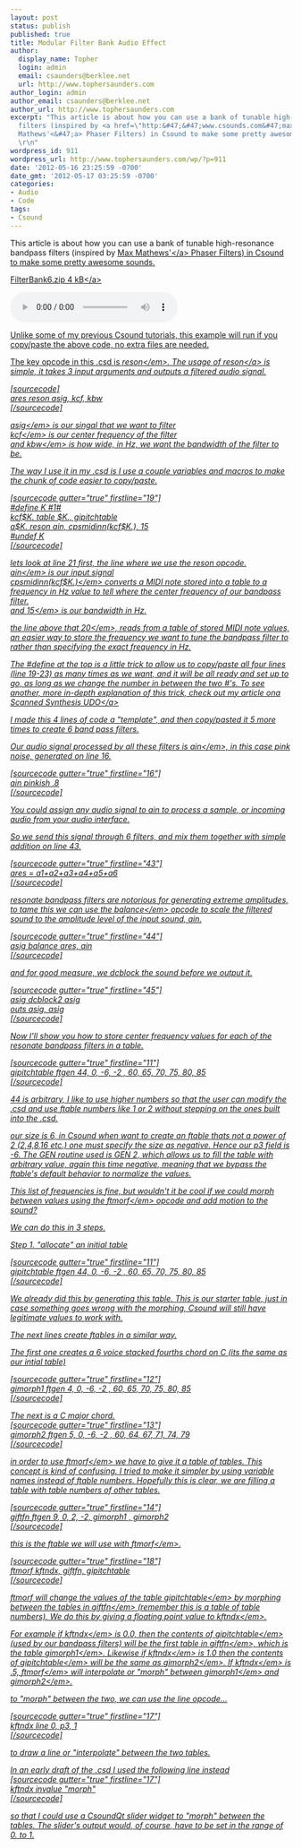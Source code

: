 ```yaml
---
layout: post
status: publish
published: true
title: Modular Filter Bank Audio Effect
author:
  display_name: Topher
  login: admin
  email: csaunders@berklee.net
  url: http://www.tophersaunders.com
author_login: admin
author_email: csaunders@berklee.net
author_url: http://www.tophersaunders.com
excerpt: "This article is about how you can use a bank of tunable high-resonance bandpass
  filters (inspired by <a href=\"http:&#47;&#47;www.csounds.com&#47;max&#47;index.html\">Max
  Mathews'<&#47;a> Phaser Filters) in Csound to make some pretty awesome sounds.\r\n\r\n
  \r\n"
wordpress_id: 911
wordpress_url: http://www.tophersaunders.com/wp/?p=911
date: '2012-05-16 23:25:59 -0700'
date_gmt: '2012-05-17 03:25:59 -0700'
categories:
- Audio
- Code
tags:
- Csound
---
```

<p>This article is about how you can use a bank of tunable high-resonance bandpass filters (inspired by <a href="http:&#47;&#47;www.csounds.com&#47;max&#47;index.html">Max Mathews'<&#47;a> Phaser Filters) in Csound to make some pretty awesome sounds.</p>
<p><a id="more"></a><a id="more-911"></a></p>
<p><a href="http:&#47;&#47;www.tophersaunders.com&#47;csd&#47;FilterBank6.zip">FilterBank6.zip 4 kB<&#47;a></p>
<p><audio controls="controls"><br />
  <source src="http:&#47;&#47;www.tophersaunders.com&#47;mp3s&#47;FilterBank6.ogg" type="audio&#47;ogg" &#47;><br />
  <source src="http:&#47;&#47;www.tophersaunders.com&#47;mp3s&#47;FilterBank6.mp3" type="audio&#47;mp3" &#47;><br />
  Your browser does not support the audio tag.<br />
<&#47;audio><br />
FilterBank6.csd<br />
[sourcecode gutter="true" collapse="true"]<br />
; Phaser Filter Emulation<br />
;www.tophersaunders.com&#47;wp<br />
<CsoundSynthesizer><br />
<CsOptions><br />
<&#47;CsOptions><br />
<CsInstruments><br />
sr=44100<br />
ksmps=10<br />
nchnls=2<br />
0dbfs=1<br />
gipitchtable ftgen 44, 0, -6, -2 , 60, 65, 70, 75, 80, 85<br />
gimorph1 ftgen 4, 0, -6, -2 , 60, 65, 70, 75, 80, 85<br />
gimorph2 ftgen 5, 0, -6, -2 , 60, 64, 67, 71, 74, 79<br />
giftfn  ftgen 9, 0, 2, -2, gimorph1 , gimorph2<br />
instr 1<br />
ain pinkish .8<br />
kftndx line 0, p3, 1<br />
ftmorf kftndx, giftfn, gipitchtable<br />
#define K #1#<br />
kcf$K. table $K., gipitchtable<br />
a$K. reson ain, cpsmidinn(kcf$K.), 15<br />
#undef K<br />
#define K #2#<br />
kcf$K. table $K., gipitchtable<br />
a$K. reson ain, cpsmidinn(kcf$K.), 15<br />
#undef K<br />
#define K #3#<br />
kcf$K. table $K., gipitchtable<br />
a$K. reson ain, cpsmidinn(kcf$K.), 15<br />
#undef K<br />
#define K #4#<br />
kcf$K. table $K., gipitchtable<br />
a$K. reson ain, cpsmidinn(kcf$K.), 15<br />
#undef K<br />
#define K #5#<br />
kcf$K. table $K., gipitchtable<br />
a$K. reson ain, cpsmidinn(kcf$K.), 15<br />
#undef K<br />
#define K #6#<br />
kcf$K. table $K., gipitchtable<br />
a$K. reson ain, cpsmidinn(kcf$K.), 15<br />
#undef K<br />
ares = a1+a2+a3+a4+a5+a6<br />
asig balance ares, ain<br />
asig dcblock2 asig<br />
    outs asig, asig<br />
endin<br />
<&#47;CsInstruments><br />
<CsScore><br />
i 1 0 10<br />
<&#47;CsScore><br />
<&#47;CsoundSynthesizer><br />
[&#47;sourcecode]</p>
<p>Unlike some of my previous Csound tutorials, this example will run if you copy&#47;paste the above code, no extra files are needed. </p>
<p>The key opcode in this .csd is <em>reson<&#47;em>.  The usage of <a href="http:&#47;&#47;www.csounds.com&#47;manual&#47;html&#47;reson.html">reson<&#47;a> is simple, it takes 3 input arguments and outputs a filtered audio signal.</p>
<p>[sourcecode]<br />
ares reson asig, kcf, kbw<br />
[&#47;sourcecode]</p>
<p><em>asig<&#47;em> is our singal that we want to filter<br />
<em>kcf<&#47;em> is our center frequency of the filter<br />
and <em>kbw<&#47;em> is how wide, in Hz, we want the bandwidth of the filter to be.</p>
<p>The way I use it in my .csd is I use a couple variables and macros to make the chunk of code easier to copy&#47;paste.</p>
<p>[sourcecode gutter="true" firstline="19"]<br />
#define K #1#<br />
kcf$K. table $K., gipitchtable<br />
a$K. reson ain, cpsmidinn(kcf$K.), 15<br />
#undef K<br />
[&#47;sourcecode]</p>
<p>lets look at line 21 first, the line where we use the reson opcode.<br />
<em>ain<&#47;em> is our input signal<br />
<em>cpsmidinn(kcf$K.)<&#47;em> converts a MIDI note stored into a table to a frequency in Hz value to tell where the center frequency of our bandpass filter.<br />
and <em>15<&#47;em> is our bandwidth in Hz.</p>
<p>the line above that <em>20<&#47;em>, reads from a table of stored MIDI note values, an easier way to store the frequency we want to tune the bandpass filter to rather than specifying the exact frequency in Hz. </p>
<p>The #define at the top is a little trick to allow us to copy&#47;paste all four lines (line 19-23) as many times as we want, and it will be all ready and set up to go, as long as we change the number in between the two #'s.  To see another, more in-depth explanation of this trick, check out my article on<a href="http:&#47;&#47;www.tophersaunders.com&#47;wp&#47;?p=861">a Scanned Synthesis UDO<&#47;a></p>
<p>I made this 4 lines of code a "template", and then copy&#47;pasted it 5 more times to create 6 band pass filters.</p>
<p>Our audio signal processed by all these filters is <em>ain<&#47;em>, in this case pink noise, generated on line 16.</p>
<p>[sourcecode gutter="true" firstline="16"]<br />
ain pinkish .8<br />
[&#47;sourcecode]</p>
<p>You could assign any audio signal to ain to process a sample, or incoming audio from your audio interface.</p>
<p>So we send this signal through 6 filters, and mix them together with simple addition on line 43.</p>
<p>[sourcecode gutter="true" firstline="43"]<br />
ares = a1+a2+a3+a4+a5+a6<br />
[&#47;sourcecode]</p>
<p>resonate bandpass filters are notorious for generating extreme amplitudes, to tame this we can use the <em>balance<&#47;em> opcode to scale the filtered sound to the amplitude level of the input sound, ain. </p>
<p>[sourcecode gutter="true" firstline="44"]<br />
asig balance ares, ain<br />
[&#47;sourcecode]</p>
<p>and for good measure, we dcblock the sound before we output it. </p>
<p>[sourcecode gutter="true" firstline="45"]<br />
asig dcblock2 asig<br />
    outs asig, asig<br />
[&#47;sourcecode]</p>
<p>Now I'll show you how to store center frequency values for each of the resonate bandpass filters in a table.</p>
<p>[sourcecode gutter="true" firstline="11"]<br />
gipitchtable ftgen 44, 0, -6, -2 , 60, 65, 70, 75, 80, 85<br />
[&#47;sourcecode]</p>
<p>44 is arbitrary, I like to use higher numbers so that the user can modify the .csd and use ftable numbers like 1 or 2 without stepping on the ones built into the .csd.  </p>
<p>our size is 6, in Csound when want to create an ftable thats not a power of 2 (2,4,8,16 etc.) one must specify the size as negative. Hence our p3 field is -6. The GEN routine used is GEN 2, which allows us to fill the table with arbitrary value, again this time negative, meaning that we bypass the ftable's default behavior to normalize the values.  </p>
<p>This list of frequencies is fine, but wouldn't it be cool if we could morph between values using the <em>ftmorf<&#47;em> opcode and add motion to the sound?</p>
<p>We can do this in 3 steps.</p>
<p>Step 1. "allocate" an initial table</p>
<p>[sourcecode gutter="true" firstline="11"]<br />
gipitchtable ftgen 44, 0, -6, -2 , 60, 65, 70, 75, 80, 85<br />
[&#47;sourcecode]</p>
<p>We already did this by generating this table. This is our starter table, just in case something goes wrong with the morphing, Csound will still have legitimate values to work with.</p>
<p>The next lines create ftables in a similar way.  </p>
<p>The first one creates a 6 voice stacked fourths chord on C (its the same as our intial table)</p>
<p>[sourcecode gutter="true" firstline="12"]<br />
gimorph1 ftgen 4, 0, -6, -2 , 60, 65, 70, 75, 80, 85<br />
[&#47;sourcecode]</p>
<p>The next is a C major chord.<br />
[sourcecode gutter="true" firstline="13"]<br />
gimorph2 ftgen 5, 0, -6, -2 , 60, 64, 67, 71, 74, 79<br />
[&#47;sourcecode]</p>
<p>in order to use <em>ftmorf<&#47;em> we have to give it a table of tables.  This concept is kind of confusing. I tried to make it simpler by using variable names instead of ftable numbers. Hopefully this is clear, we are filling a table with table numbers of other tables.</p>
<p>[sourcecode gutter="true" firstline="14"]<br />
giftfn  ftgen 9, 0, 2, -2, gimorph1 , gimorph2<br />
[&#47;sourcecode]</p>
<p>this is the ftable we will use with <em>ftmorf<&#47;em>.</p>
<p>[sourcecode gutter="true" firstline="18"]<br />
ftmorf kftndx, giftfn, gipitchtable<br />
[&#47;sourcecode]</p>
<p>ftmorf will change the values of the table <em>gipitchtable<&#47;em> by morphing between the tables in <em>giftfn<&#47;em> (remember this is a table of table numbers). We do this by giving a floating point value to <em>kftndx<&#47;em>.  </p>
<p>For example if <em>kftndx<&#47;em> is 0.0, then the contents of <em>gipitchtable<&#47;em>(used by our bandpass filters) will be the first table in <em>giftfn<&#47;em>, which is the table <em>gimorph1<&#47;em>. Likewise if <em>kftndx<&#47;em> is 1.0 then the contents of <em>gipitchtable<&#47;em> will be the same as <em>gimorph2<&#47;em>.  If <em>kftndx<&#47;em> is .5, <em>ftmorf<&#47;em> will interpolate or "morph" between <em>gimorph1<&#47;em> and <em>gimorph2<&#47;em>.</p>
<p>to "morph" between the two, we can use the line opcode...</p>
<p>[sourcecode gutter="true" firstline="17"]<br />
kftndx line 0, p3, 1<br />
[&#47;sourcecode]</p>
<p>to draw a line or "interpolate" between the two tables. </p>
<p>In an early draft of the .csd I used the following line instead<br />
[sourcecode gutter="true" firstline="17"]<br />
kftndx invalue "morph"<br />
[&#47;sourcecode]</p>
<p>so that I could use a CsoundQt slider widget to "morph" between the tables.  The slider's output would, of course, have to be set in the range of 0. to 1. </p>
